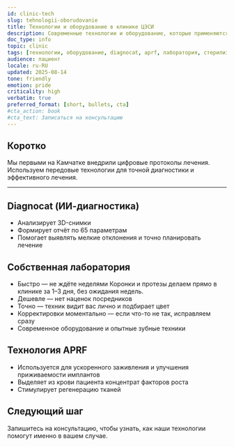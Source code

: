 ```yaml
---
id: clinic-tech
slug: tehnologii-oborudovanie
title: Технологии и оборудование в клинике ЦЭСИ
description: Современные технологии и оборудование, которые применяются в клинике ЦЭСИ
doc_type: info
topic: clinic
tags: [технологии, оборудование, diagnocat, aprf, лаборатория, стерилизация, современные технологии, цифровые технологии, ии диагностика]
audience: пациент
locale: ru-RU
updated: 2025-08-14
tone: friendly
emotion: pride
criticality: high
verbatim: true
preferred_format: [short, bullets, cta]
#cta_action: book
#cta_text: Записаться на консультацию
---
```


## Коротко

Мы первыми на Камчатке внедрили цифровые протоколы лечения. Используем передовые технологии для точной диагностики и эффективного лечения.

---


## Diagnocat (ИИ-диагностика)
<!-- aliases: [диагнокат, diagnocat, диагностический искусственный интеллект] -->
- Анализирует 3D-снимки  
- Формирует отчёт по 65 параметрам  
- Помогает выявлять мелкие отклонения и точно планировать лечение  

## Собственная лаборатория
- Быстро — не ждёте неделями 
Коронки и протезы делаем прямо в клинике за 1–3 дня, без ожидания недель.
- Дешевле — нет наценок посредников  
- Точно — техник видит вас лично и подбирает цвет  
- Корректировки моментально — если что-то не так, исправляем сразу  
- Современное оборудование и опытные зубные техники 

## Технология APRF
<!-- aliases: [aprf, АПРФ] -->
- Используется для ускоренного заживления и улучшения приживаемости имплантов  
- Выделяет из крови пациента концентрат факторов роста  
- Стимулирует регенерацию тканей  


## Следующий шаг

Запишитесь на консультацию, чтобы узнать, как наши технологии помогут именно в вашем случае.  
